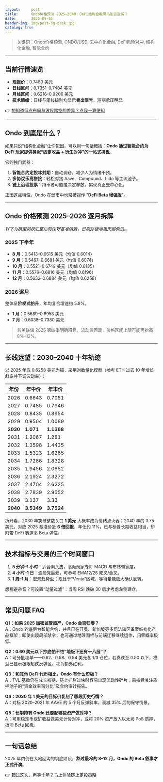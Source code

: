 ```yaml
---
layout:     post
title:      Ondo价格预测 2025–2040：DeFi结构金融黑马能否逆袭？
date:       2025-09-05
header-img: img/post-bg-desk.jpg
catalog: true
---
```


> 关键词：Ondo价格预测, ONDO/USD, 去中心化金融, DeFi风险对冲, 结构化金融, 智能合约  

---

## 当前行情速览
- **现报价**：0.7483 美元  
- **日线区间**：0.7351–0.7484 美元  
- **月线区间**：0.6216–0.9206 美元  
- **技术情绪**：日线与周线级别均显示**卖出信号**，短期承压明显。  

👉 [想知道低点布局与波段踏空的差异？点我一算便知](https://okxdog.com/)  

---

## Ondo 到底是什么？
如果只说“结构化金融”让你犯困，可以用一句话概括：**Ondo 通过智能合约为 DeFi 玩家提供类似“固定收益 + 衍生对冲”的一站式拼盘**。  

它的独门武器：  
1. **智能合约定投冰封期**：自动调仓，减少人为情绪干预。  
2. **多协议乐高拼接**：轻松对接 Aave、Compound、Lido 等主流池子。  
3. **链上治理投票**：持币者可直接决定参数，实现真正去中心化。  

正因这些特性，Ondo 在弱市中也常被视作 "**DeFi Beta 增强版**"。  

---

## Ondo 价格预测 2025–2026 逐月拆解
*以下为模型加权汇整后的保守基准情景，已剔除极端黑天鹅假设。*

### 2025 下半年
- **8 月**：0.5413–0.6615 美元（均值 0.6014）  
- **9 月**：0.5467–0.6681 美元（均值 0.6074）  
- **10 月**：0.5521–0.6749 美元（均值 0.6135）  
- **11 月**：0.5576–0.6816 美元（均值 0.6196）  
- **12 月**：0.5632–0.6884 美元（均值 0.6258）  

### 2026 逐月
整体呈**阶梯式抬升**，年均复合增速约 5.9%。  
- **1 月**：0.5689–0.6953 美元  
- **7 月**：0.6038–0.7380 美元  

> 若美联储 2025 第四季明确降息，流动性回暖，价格区间上限可能再抬高 8%–12%。  

---

## 长线远望：2030–2040 十年轨迹
以 2025 年底 0.6258 美元为锚，采用对数量化模型（参考 ETH 过去 10 年增长斜率并下调波动率）：

| 年份 | 年中价 | 年末价 |
|------|--------|--------|
| 2026 | 0.6643 | 0.7051 |
| 2027 | 0.7485 | 0.7946 |
| 2028 | 0.8435 | 0.8954 |
| 2029 | 0.9504 | 1.0089 |
| **2030** | **1.071** | **1.1368** |
| 2031 | 1.2067 | 1.281 |
| 2032 | 1.3598 | 1.4435 |
| 2033 | 1.5323 | 1.6265 |
| 2034 | 1.7266 | 1.8328 |
| 2035 | 1.9456 | 2.0652 |
| 2036 | 2.1924 | 2.3272 |
| 2037 | 2.4704 | 2.6225 |
| 2038 | 2.7839 | 2.9552 |
| 2039 | 3.137 | 3.33 |
| **2040** | **3.5349** | **3.7524** |

拆开看，2030 年突破整数关口 **1 美元** 大概率成为情绪点火器；2040 年的 3.75 美元，对应 2025 基准价近 **6 倍回报**，年化约 11%，已与标普长期收益相当，却附带 DeFi 赛道高 Beta 弹性。  

---

## 技术指标与交易的三个时间窗口
1. **5 分钟–1 小时**：适合剥头皮，高频玩家专盯 MACD 与布林带宽度。  
2. **4 小时–1 日**：波段党最爱，可参考 EMA12/26 死叉/金叉。  
3. **1 周–1 月**：宏观趋势盘；现处于“Venta”区域，等待量能放大确认反转。  

想规避杂音？可设置“动量过滤”：当周 RSI 跌破 30 后才考虑左侧建仓。  

---

## 常见问题 FAQ
**Q1：如果 2025 加密监管趋严，Ondo 会否归零？**  
A：Ondo 的底层为智能合约，并且已在开曼、新加坡等多司法辖区备案结构化产品框架；即使出现局部禁令，也可通过地理围栏与前端迁移继续运作，归零概率极低。

**Q2：0.60 美元以下抄底怕不怕“地板下还有十八层”？**  
A：可分批埋单——0.62、0.58、0.54 美元各 1/3 仓位，若真跌至 0.50 以下，模型已显示极限超跌反弹区，视为额外红利。

**Q3：和其他 DeFi 代币相比，Ondo 有什么短板？**  
A：TVL 基数仍在成长初期，链上扩张过快时容易出现流动性碎片；需持续关注质押池子的“资金效率百分比”及合约审计报告。

**Q4：2030 年 1 美元的目标价复刻了哪段历史行情？**  
A：对标 2020–2021 年 AAVE 的 5 个月反弹斜率，衰减 35% 后的保守情景。

**Q5：长期持有 Ondo 还要配哪些资产做对冲？**  
A：可用稳定币挖矿收益做美元计价对冲，或将 20% 资产放入以太坊 PoS 质押，抵消 Beta 回撤。

---

## 一句话总结
2025 年内仍在大地回沟的筑底阶段，**熬过最冷的 8–12 月，Ondo 的 Beta 叙事才正式开演**。  

👉 [错过这次，再等十年？马上体验链上定投策略](https://okxdog.com/)